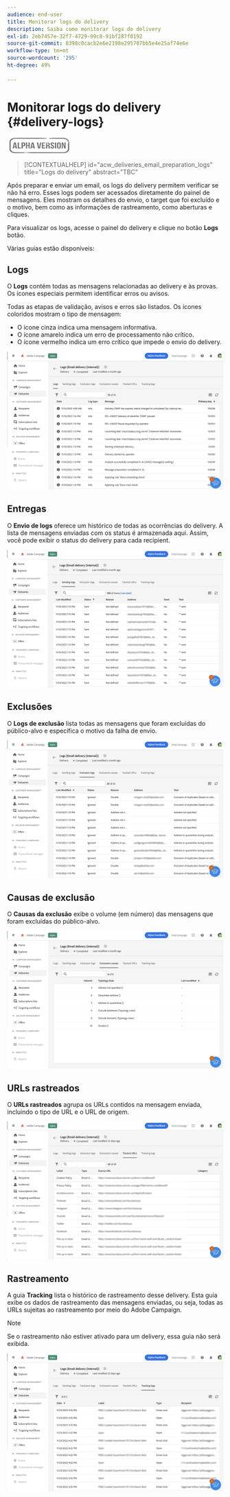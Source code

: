 ```yaml
---
audience: end-user
title: Monitorar logs do delivery
description: Saiba como monitorar logs do delivery
exl-id: 2eb7457e-32f7-4729-99c8-91bf287f0192
source-git-commit: 8398c0cacb2e6e2198e295787bb5e4e25af74e6e
workflow-type: tm+mt
source-wordcount: '295'
ht-degree: 49%

---
```


# Monitorar logs do delivery {#delivery-logs}

![](../assets/do-not-localize/badge.png)

>[!CONTEXTUALHELP]
>id="acw_deliveries_email_preparation_logs"
>title="Logs do delivery"
>abstract="TBC"

Após preparar e enviar um email, os logs do delivery permitem verificar se não há erro. Esses logs podem ser acessados diretamente do painel de mensagens. Eles mostram os detalhes do envio, o target que foi excluído e o motivo, bem como as informações de rastreamento, como aberturas e cliques.

Para visualizar os logs, acesse o painel do delivery e clique no botão **Logs** botão.

Várias guias estão disponíveis:

## Logs

O **Logs** contém todas as mensagens relacionadas ao delivery e às provas. Os ícones especiais permitem identificar erros ou avisos.

Todas as etapas de validação, avisos e erros são listados. Os ícones coloridos mostram o tipo de mensagem:

* O ícone cinza indica uma mensagem informativa.
* O ícone amarelo indica um erro de processamento não crítico.
* O ícone vermelho indica um erro crítico que impede o envio do delivery.

![](assets/logs.png)

## Entregas

O **Envio de logs** oferece um histórico de todas as ocorrências do delivery. A lista de mensagens enviadas com os status é armazenada aqui. Assim, você pode exibir o status do delivery para cada recipient.

![](assets/logs2.png)

## Exclusões

O **Logs de exclusão** lista todas as mensagens que foram excluídas do público-alvo e especifica o motivo da falha de envio.

![](assets/logs3.png)

## Causas de exclusão

O **Causas da exclusão** exibe o volume (em número) das mensagens que foram excluídas do público-alvo.

![](assets/logs4.png)

## URLs rastreados

O **URLs rastreados** agrupa os URLs contidos na mensagem enviada, incluindo o tipo de URL e o URL de origem.

![](assets/logs5.png)

## Rastreamento

A guia **Tracking** lista o histórico de rastreamento desse delivery. Esta guia exibe os dados de rastreamento das mensagens enviadas, ou seja, todas as URLs sujeitas ao rastreamento por meio do Adobe Campaign.

>[!NOTE]
>
>Se o rastreamento não estiver ativado para um delivery, essa guia não será exibida.

![](assets/logs6.png)
